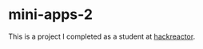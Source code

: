 # mini-apps-2
This is a project I completed as a student at [hackreactor](http://hackreactor.com). 
